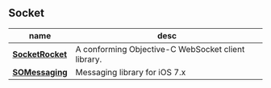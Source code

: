 ## Socket

   name      |     desc      |
------------ | ------------- |
**[SocketRocket](https://github.com/square/SocketRocket)** | A conforming Objective-C WebSocket client library.
**[SOMessaging](https://github.com/SocialObjects-Software/SOMessaging)** | Messaging library for iOS 7.x
